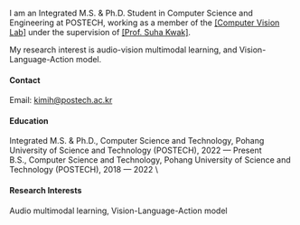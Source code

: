 

I am an Integrated M.S. & Ph.D. Student in Computer Science and Engineering at POSTECH, working as a member of the [[Computer Vision Lab]](https://cvlab.postech.ac.kr/) under the supervision of [[Prof. Suha Kwak]](https://suhakwak.github.io/).

My research interest is audio-vision multimodal learning, and Vision-Language-Action model.

#### Contact

Email: kimih@postech.ac.kr

#### Education
Integrated M.S. & Ph.D., Computer Science and Technology, Pohang University of Science and Technology (POSTECH), 2022 — Present \
B.S., Computer Science and Technology, Pohang University of Science and Technology (POSTECH), 2018 — 2022 \

#### Research Interests
Audio multimodal learning, Vision-Language-Action model

